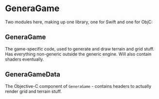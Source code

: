 # GeneraGame

Two modules here, making up one library, one for Swift and one for ObjC:

## GeneraGame

The game-specific code, used to generate and draw terrain and grid stuff. Has everything non-generic outside the generic engine. Will
also contain shaders eventually.

## GeneraGameData

The Objective-C component of `GeneraGame` - contains headers to actually render grid and terrain stuff.
